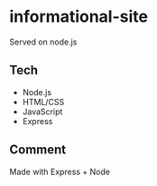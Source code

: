 # informational-site
Served on node.js 

## Tech 

- Node.js 
- HTML/CSS 
- JavaScript
- Express

## Comment 

Made with Express + Node


